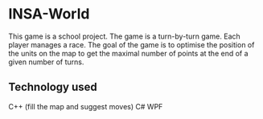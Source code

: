 # INSA-World

This game is a school project.
The game is a turn-by-turn game. Each player manages a race. The goal of the game is to optimise the position of the units on the map to get the maximal number of points at the end of a given number of turns.


## Technology used
C++ (fill the map and suggest moves)
C#
WPF

